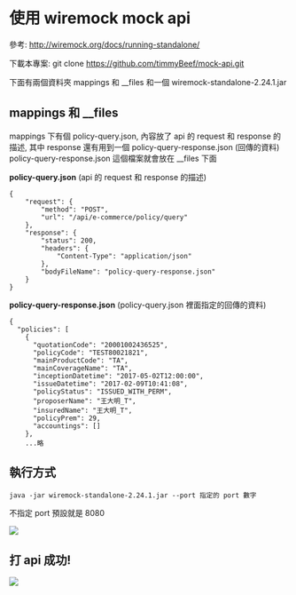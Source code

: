 # 使用 wiremock mock api
參考:
http://wiremock.org/docs/running-standalone/

下載本專案: git clone https://github.com/timmyBeef/mock-api.git

下面有兩個資料夾 mappings 和 __files 和一個 wiremock-standalone-2.24.1.jar

## mappings 和 __files
mappings 下有個 policy-query.json, 內容放了 api 的 request 和 response 的描述, 其中 response 還有用到一個 policy-query-response.json (回傳的資料)
policy-query-response.json 這個檔案就會放在 __files 下面

**policy-query.json** (api 的 request 和 response 的描述)
```
{
    "request": {
        "method": "POST",
        "url": "/api/e-commerce/policy/query"
    },
    "response": {
        "status": 200,
        "headers": {
            "Content-Type": "application/json"
        },
        "bodyFileName": "policy-query-response.json"
    }
}
```
**policy-query-response.json** (policy-query.json 裡面指定的回傳的資料)
```
{
  "policies": [
    {
      "quotationCode": "20001002436525",
      "policyCode": "TEST80021821",
      "mainProductCode": "TA",
      "mainCoverageName": "TA",
      "inceptionDatetime": "2017-05-02T12:00:00",
      "issueDatetime": "2017-02-09T10:41:08",
      "policyStatus": "ISSUED_WITH_PERM",
      "proposerName": "王大明_T",
      "insuredName": "王大明_T",
      "policyPrem": 29,
      "accountings": []
    },
    ...略
```



## 執行方式
```shell=
java -jar wiremock-standalone-2.24.1.jar --port 指定的 port 數字
```
不指定 port 預設就是 8080


![](https://i.imgur.com/yCTFvgW.png)

## 打 api 成功!
![](https://i.imgur.com/2cP8GWu.png)
